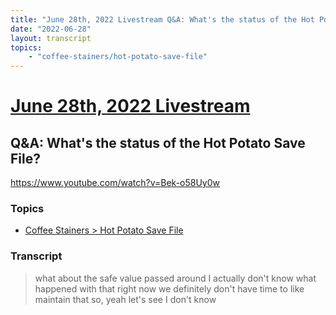 ```yaml
---
title: "June 28th, 2022 Livestream Q&A: What's the status of the Hot Potato Save File?"
date: "2022-06-28"
layout: transcript
topics:
    - "coffee-stainers/hot-potato-save-file"
---
```

# [June 28th, 2022 Livestream](../2022-06-28.md)
## Q&A: What's the status of the Hot Potato Save File?
https://www.youtube.com/watch?v=Bek-o58Uy0w

### Topics
* [Coffee Stainers > Hot Potato Save File](../topics/coffee-stainers/hot-potato-save-file.md)

### Transcript

> what about the safe value passed around I actually don't know what happened with that right now we definitely don't have time to like maintain that so, yeah let's see I don't know
